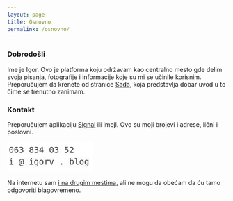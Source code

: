 ```yaml
---
layout: page
title: Osnovno
permalink: /osnovno/
---
```


### Dobrodošli

Ime je Igor. Ovo je platforma koju održavam kao centralno mesto gde delim svoja pisanja, fotografije i informacije koje su mi se učinile korisnim. Preporučujem da krenete od stranice [Sada](/sada.markdown), koja predstavlja dobar uvod u to čime se trenutno zanimam.

### Kontakt

Preporučujem aplikaciju [Signal](https://signal.org/) ili imejl. Ovo su moji brojevi i adrese, lični i poslovni.

![contact](/a/tel.jpg)

Na internetu sam [i na drugim mestima](/a/l.md/), ali ne mogu da obećam da ću tamo odgovoriti blagovremeno.
